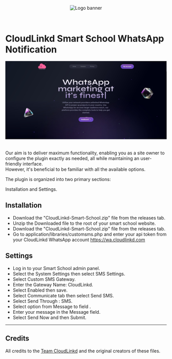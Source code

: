 <p align="center">
<img alt="Logo banner" src="https://github.com/cloudlinkd-networks/whatsapp-notification/blob/main/logo.png"/></p>
</br>

# CloudLinkd Smart School WhatsApp Notification

![Example dashboard](https://raw.githubusercontent.com/cloudlinkd-networks/WHMCS-WhatsApp-Notification/refs/heads/main/screenshot-4.png)
</br></br>

Our aim is to deliver maximum functionality, enabling you as a site owner to configure the plugin exactly as needed, all while maintaining an user-friendly interface.<br>
However, it's beneficial to be familiar with all the available options.<br>

The plugin is organized into two primary sections:<br>

Installation and Settings.

## Installation

- Download the "CloudLinkd-Smart-School.zip" file from the releases tab.
- Unzip the Downloaded file to the root of your smart school website.
- Download the "CloudLinkd-Smart-School.zip" file from the releases tab.
- Go to application/libraries/customsms.php and enter your api token from your CloudLinkd WhatsApp account https://wa.cloudlinkd.com

## Settings

- Log in to your Smart School admin panel.
- Select the System Settings then select SMS Settings.
- Select Custom SMS Gateway.
- Enter the Gateway Name: CloudLinkd.
- Select Enabled then save.
- Select Communicate tab then select Send SMS.
- Select Send Through : SMS.
- Select option from Message to field .
- Enter your message in the Message field.
- Select Send Now and then Submit.

----------

## Credits

All credits to the [Team CloudLinkd](https://www.cloudlinkd.com) and the original creators of these files.</br>
